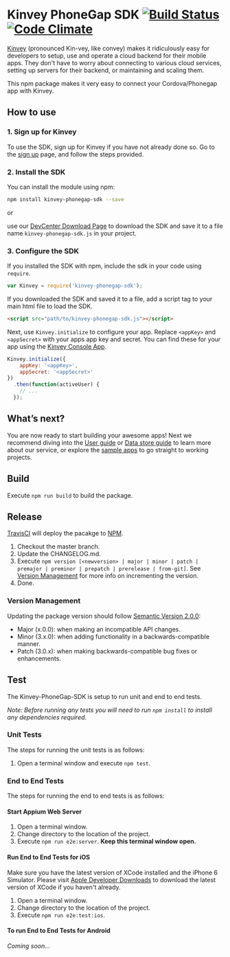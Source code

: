 # Kinvey PhoneGap SDK [![Build Status](https://travis-ci.org/Kinvey/phonegap-sdk.svg?branch=master)](https://travis-ci.org/Kinvey/phonegap-sdk) [![Code Climate](https://codeclimate.com/github/Kinvey/phonegap-sdk/badges/gpa.svg)](https://codeclimate.com/github/Kinvey/phonegap-sdk)

[Kinvey](http://www.kinvey.com) (pronounced Kin-vey, like convey) makes it ridiculously easy for developers to setup, use and operate a cloud backend for their mobile apps. They don't have to worry about connecting to various cloud services, setting up servers for their backend, or maintaining and scaling them.

This npm package makes it very easy to connect your Cordova/Phonegap app with Kinvey.

## How to use

### 1. Sign up for Kinvey
To use the SDK, sign up for Kinvey if you have not already done so. Go to the [sign up](https://console.kinvey.com/#signup) page, and follow the steps provided.

### 2. Install the SDK
You can install the module using npm:

```bash
npm install kinvey-phonegap-sdk --save
```

or

use our [DevCenter Download Page](http://devcenter.kinvey.com/phonegap/downloads) to download the SDK and save it to a file name `kinvey-phonegap-sdk.js` in your project.

### 3. Configure the SDK
If you installed the SDK with npm, include the sdk in your code using `require`.

```javascript
var Kinvey = require('kinvey-phonegap-sdk');
```

If you downloaded the SDK and saved it to a file, add a script tag to your main html file to load the SDK.

```html
<script src="path/to/kinvey-phonegap-sdk.js"></script>
```

Next, use `Kinvey.initialize` to configure your app. Replace `<appKey>` and `<appSecret>` with your apps app key and secret. You can find these for your app using the [Kinvey Console App](https://console.kinvey.com).

```javascript
Kinvey.initialize({
    appKey: '<appKey>',
    appSecret: '<appSecret>'
})
  .then(function(activeUser) {
    // ...
  });
```

## What’s next?
You are now ready to start building your awesome apps! Next we recommend diving into the [User guide](http://devcenter.kinvey.com/phonegap/guides/users) or [Data store guide](http://devcenter.kinvey.com/phonegap/guides/datastore) to learn more about our service, or explore the [sample apps](http://devcenter.kinvey.com/phonegap/samples) to go straight to working projects.

## Build
Execute `npm run build` to build the package.

## Release
[TravisCI](https://travis-ci.org/Kinvey/phonegap-sdk) will deploy the pacakge to [NPM](https://www.npmjs.com/package/kinvey-phonegap-sdk).

1. Checkout the master branch.
2. Update the CHANGELOG.md.
3. Execute `npm version [<newversion> | major | minor | patch | premajor | preminor | prepatch | prerelease | from-git]`. See [Version Management](#version-management) for more info on incrementing the version.
4. Done.

### Version Management
Updating the package version should follow [Semantic Version 2.0.0](http://semver.org/):

* Major (x.0.0): when making an incompatible API changes.
* Minor (3.x.0): when adding functionality in a backwards-compatible manner.
* Patch (3.0.x): when making backwards-compatible bug fixes or enhancements.

## Test
The Kinvey-PhoneGap-SDK is setup to run unit and end to end tests.

_Note: Before running any tests you will need to run `npm install` to install any dependencies required._

### Unit Tests
The steps for running the unit tests is as follows:

1. Open a terminal window and execute `npm test`.

### End to End Tests
The steps for running the end to end tests is as follows:

#### Start Appium Web Server
1. Open a terminal window.
2. Change directory to the location of the project.
3. Execute `npm run e2e:server`. __Keep this terminal window open.__

#### Run End to End Tests for iOS
Make sure you have the latest version of XCode installed and the iPhone 6 Simulator. Please visit [Apple Developer Downloads](https://developer.apple.com/download/) to download the latest version of XCode if you haven't already.

1. Open a terminal window.
2. Change directory to the location of the project.
3. Execute `npm run e2e:test:ios`.

#### To run End to End Tests for Android
_Coming soon..._
